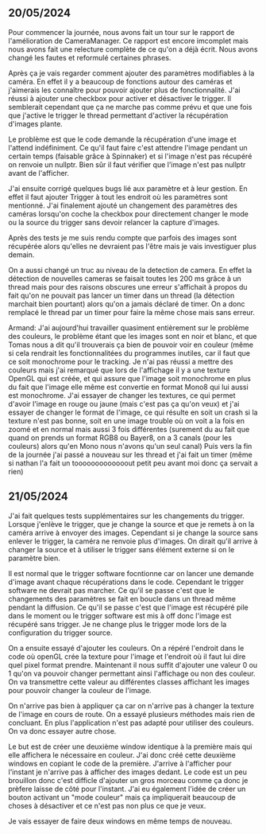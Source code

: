## 20/05/2024

Pour commencer la journée, nous avons fait un tour sur le rapport de l'amélioration de CameraManager. Ce rapport est encore imcomplet mais nous avons fait une relecture complète de ce qu'on a déjà écrit. Nous avons changé les fautes et reformulé certaines phrases.

Après ça je vais regarder comment ajouter des paramètres modifiables à la caméra. En effet il y a beaucoup de fonctions autour des caméras et j'aimerais les connaître pour pouvoir ajouter plus de fonctionnalité. J'ai réussi à ajouter une checkbox pour activer et désactiver le trigger. Il semblerait cependant que ça ne marche pas comme prévu et que une fois que j'active le trigger le thread permettant d'activer la récupération d'images plante.  

Le problème est que le code demande la récupération d'une image et l'attend indéfiniment. Ce qu'il faut faire c'est attendre l'image pendant un certain temps (faisable grâce à Spinnaker) et si l'image n'est pas récupéré on renvoie un nullptr. Bien sûr il faut vérifier que l'image n'est pas nullptr avant de l'afficher.  

J'ai ensuite corrigé quelques bugs lié aux paramètre et à leur gestion. En effet il faut ajouter Trigger à tout les endroit où les paramètres sont mentionné. J'ai finalement ajouté un changement des paramètres des caméras lorsqu'on coche la checkbox pour directement changer le mode ou la source du trigger sans devoir relancer la capture d'images.

Après des tests je me suis rendu compte que parfois des images sont récupérée alors qu'elles ne devraient pas l'être mais je vais investiguer plus demain. 

On a aussi changé un truc au niveau de la detection de camera. En effet la détection de nouvelles cameras se faisait toutes les 200 ms grâce à un thread mais pour des raisons obscures une erreur s'affichait à propos du fait qu'on ne pouvait pas lancer un timer dans un thread (la détection marchait bien pourtant) alors qu'on a jamais déclaré de timer. On a donc remplacé le thread par un timer pour faire la même chose mais sans erreur.

Armand:
J'ai aujourd'hui travailler quasiment entièrement sur le problème des couleurs, le problème étant que les images sont en noir et blanc, et que Tomas nous a dit qu'il trouverais ça bien de pouvoir voir en couleur (même si cela rendrait les fonctionnalitées du programmes inutiles, car il faut que ce soit monochrome pour le tracking. Je n'ai pas réussi a mettre des couleurs mais j'ai remarqué que lors de l'affichage il y a une texture OpenGL qui est créée, et qui assure que l'image soit monochrome en plus du fait que l'image elle même est convertie en format Mono8 qui lui aussi est monochrome.
J'ai essayer de changer les textures, ce qui permet d'avoir l'image en rouge ou jaune (mais c'est pas ça qu'on veux) et j'ai essayer de changer le format de l'image, ce qui résulte en soit un crash si la texture n'est pas bonne, soit en une image trouble où on voit a la fois en zoomé et en normal mais aussi 3 fois différentes (surement du au fait que quand on prends un format RGB8 ou Bayer8, on a 3 canals (pour les couleurs) alors qu'en Mono nous n'avons qu'un seul canal)
Puis vers la fin de la journée j'ai passé a nouveau sur les thread et j'ai fait un timer (même si nathan l'a fait un tooooooooooooout petit peu avant moi donc ça servait a rien)

## 21/05/2024

J'ai fait quelques tests supplémentaires sur les changements du trigger. Lorsque j'enlève le trigger, que je change la source et que je remets à on la caméra arrive à envoyer des images. Cependant si je change la source sans enlever le trigger, la caméra ne renvoie plus d'images. On dirait qu'il arrive à changer la source et à utiliser le trigger sans élément externe si on le paramètre bien.

Il est normal que le trigger software focntionne car on lancer une demande d'image avant chaque récupérations dans le code. Cependant le trigger software ne devrait pas marcher. Ce qu'il se passe c'est que le changements des paramètres se fait en boucle dans un thread même pendant la diffusion. Ce qu'il se passe c'est que l'image est récupéré pile dans le moment ou le trigger software est mis à off donc l'image est récupéré sans trigger. Je ne change plus le trigger mode lors de la configuration du trigger source.

On a ensuite essayé d'ajouter les couleurs. On a répéré l'endroit dans le code où openGL crée la texture pour l'image et l'endroit où il faut lui dire quel pixel format prendre. Maintenant il nous suffit d'ajouter une valeur 0 ou 1 qu'on va pouvoir changer permettant ainsi l'affichage ou non des couleur. On va transmettre cette valeur au différentes classes affichant les images pour pouvoir changer la couleur de l'image.

On n'arrive pas bien à appliquer ça car on n'arrive pas à changer la texture de l'image en cours de route. On a essayé plusieurs méthodes mais rien de concluant. En plus l'application n'est pas adapté pour utiliser des couleurs. On va donc essayer autre chose.

Le but est de créer une deuxième window identique à la première mais qui elle affichera le nécessaire en couleur. J'ai donc créé cette deuxième windows en copiant le code de la première. J'arrive à l'afficher pour l'instant je n'arrive pas à afficher des images dedant. Le code est un peu brouillon donc c'est difficle d'ajouter un gros morceau comme ça donc je prèfere laisse de côté pour l'instant. J'ai eu également l'idée de créer un bouton activant un "mode couleur" mais ça impliquerait beaucoup de choses à désactiver et ce n'est pas non plus ce que je veux.

Je vais essayer de faire deux windows en même temps de nouveau.